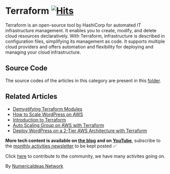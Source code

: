 # Terraform&nbsp;[![Hits](https://hits.seeyoufarm.com/api/count/incr/badge.svg?url=https%3A%2F%2Fgithub.com%2Fnumerica-ideas%2Fcommunity%2Ftree%2Fmaster%2Fterraform&count_bg=%2379C83D&title_bg=%23555555&icon=&icon_color=%23E7E7E7&title=hits&edge_flat=false)](https://numericaideas.com/blog/tag/terraform)

Terraform is an open-source tool by HashiCorp for automated IT infrastructure management. It enables you to create, modify, and delete cloud resources declaratively. With Terraform, infrastructure is described in configuration files, simplifying its management as code. It supports multiple cloud providers and offers automation and flexibility for deploying and managing your cloud infrastructure.

## Source Code
The source codes of the articles in this category are present in this [folder](./).

## Related Articles
<!-- TAG-POSTS-LIST:START -->
- [Demystifying Terraform Modules](https://numericaideas.com/blog/terraform-modules/)
- [How to Scale WordPress on AWS](https://numericaideas.com/blog/aws-scale-wordpress/)
- [Introduction to Terraform](https://numericaideas.com/blog/introduction-to-terraform/)
- [Auto Scaling Group on AWS with Terraform](https://numericaideas.com/blog/auto-scaling-group-on-aws-with-terraform/)
- [Deploy WordPress on a 2-Tier AWS Architecture with Terraform](https://numericaideas.com/blog/deploy-wordpress-2-tier-aws-architecture-with-terraform/)
<!-- TAG-POSTS-LIST:END -->

**More tech content is available on [the blog](https://numericaideas.com/blog/) and on [YouTube](https://www.youtube.com/@numericaideas/channels?sub_confirmation=1)**, subscribe to the [monthly activities newsletter](https://numericaideas.com/news/) to be kept posted ✅

Click [here](https://numericaideas.com/#activities) to contribute to the community, we have many activites going on.

By [NumericaIdeas Network](https://numericaideas.com)

